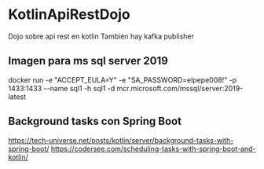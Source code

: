 # KotlinApiRestDojo
Dojo sobre api rest en kotlin
También hay kafka publisher
## Imagen para ms sql server 2019
docker run -e "ACCEPT_EULA=Y" -e "SA_PASSWORD=elpepe008!" -p 1433:1433 --name sql1 -h sql1 -d mcr.microsoft.com/mssql/server:2019-latest
## Background tasks con Spring Boot
https://tech-universe.net/posts/kotlin/server/background-tasks-with-spring-boot/
https://codersee.com/scheduling-tasks-with-spring-boot-and-kotlin/

